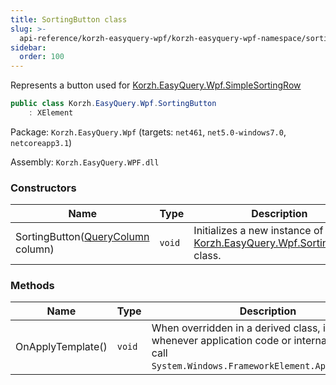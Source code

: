 ```yaml
---
title: SortingButton class
slug: >-
  api-reference/korzh-easyquery-wpf/korzh-easyquery-wpf-namespace/sortingbutton-class
sidebar:
  order: 100
---
```


Represents a button used for [Korzh.EasyQuery.Wpf.SimpleSortingRow](///////////////easyquery/docs/api-reference/korzh-easyquery-wpf/korzh-easyquery-wpf-namespace/simplesortingrow-class)
```csharp
public class Korzh.EasyQuery.Wpf.SortingButton
    : XElement

```
Package: `Korzh.EasyQuery.Wpf` (targets: `net461`, `net5.0-windows7.0`, `netcoreapp3.1`)

Assembly: `Korzh.EasyQuery.WPF.dll`

### Constructors

| Name | Type | Description | 
| --- | --- | --- | 
| SortingButton([QueryColumn](///////////////easyquery/docs/api-reference/korzh-easyquery/korzh-easyquery-namespace/querycolumn-class) column) | `void` | Initializes a new instance of the [Korzh.EasyQuery.Wpf.SortingButton](///////////////easyquery/docs/api-reference/korzh-easyquery-wpf/korzh-easyquery-wpf-namespace/sortingbutton-class) class. | 


### Methods

| Name | Type | Description | 
| --- | --- | --- | 
| OnApplyTemplate() | `void` | When overridden in a derived class, is invoked whenever application code or internal processes call `System.Windows.FrameworkElement.ApplyTemplate`. |
